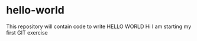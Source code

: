 # hello-world
This repository will contain code to write HELLO WORLD
Hi I am starting my first GIT exercise
